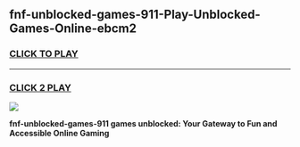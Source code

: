 
## fnf-unblocked-games-911-Play-Unblocked-Games-Online-ebcm2
<h3>
<a href="https://premium76.site?title=fnf-unblocked-games-911&ref=25A">CLICK TO PLAY</a></h3>
<hr>

<h3>
<a href="https://premium76.site?title=fnf-unblocked-games-911&ref=25A">CLICK 2 PLAY</a>
  
</h3>

<a href="https://premium76.site?title=fnf-unblocked-games-911&ref=25A"><img src="https://clearcache.store/games.png"></a>


**fnf-unblocked-games-911 games unblocked: Your Gateway to Fun and Accessible Online Gaming**
